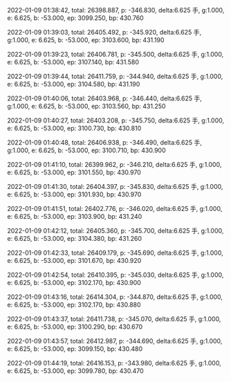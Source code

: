 2022-01-09 01:38:42, total: 26398.887, p: -346.830, delta:6.625 手, g:1.000, e: 6.625, b: -53.000, ep: 3099.250, bp: 430.760

2022-01-09 01:39:03, total: 26405.492, p: -345.920, delta:6.625 手, g:1.000, e: 6.625, b: -53.000, ep: 3103.600, bp: 431.190

2022-01-09 01:39:23, total: 26406.781, p: -345.500, delta:6.625 手, g:1.000, e: 6.625, b: -53.000, ep: 3107.140, bp: 431.580

2022-01-09 01:39:44, total: 26411.759, p: -344.940, delta:6.625 手, g:1.000, e: 6.625, b: -53.000, ep: 3104.580, bp: 431.190

2022-01-09 01:40:06, total: 26403.968, p: -346.440, delta:6.625 手, g:1.000, e: 6.625, b: -53.000, ep: 3103.560, bp: 431.250

2022-01-09 01:40:27, total: 26403.208, p: -345.750, delta:6.625 手, g:1.000, e: 6.625, b: -53.000, ep: 3100.730, bp: 430.810

2022-01-09 01:40:48, total: 26406.938, p: -346.490, delta:6.625 手, g:1.000, e: 6.625, b: -53.000, ep: 3100.710, bp: 430.900

2022-01-09 01:41:10, total: 26399.962, p: -346.210, delta:6.625 手, g:1.000, e: 6.625, b: -53.000, ep: 3101.550, bp: 430.970

2022-01-09 01:41:30, total: 26404.397, p: -345.830, delta:6.625 手, g:1.000, e: 6.625, b: -53.000, ep: 3101.930, bp: 430.970

2022-01-09 01:41:51, total: 26402.776, p: -346.020, delta:6.625 手, g:1.000, e: 6.625, b: -53.000, ep: 3103.900, bp: 431.240

2022-01-09 01:42:12, total: 26405.360, p: -345.700, delta:6.625 手, g:1.000, e: 6.625, b: -53.000, ep: 3104.380, bp: 431.260

2022-01-09 01:42:33, total: 26409.179, p: -345.690, delta:6.625 手, g:1.000, e: 6.625, b: -53.000, ep: 3101.670, bp: 430.920

2022-01-09 01:42:54, total: 26410.395, p: -345.030, delta:6.625 手, g:1.000, e: 6.625, b: -53.000, ep: 3102.170, bp: 430.900

2022-01-09 01:43:16, total: 26414.304, p: -344.870, delta:6.625 手, g:1.000, e: 6.625, b: -53.000, ep: 3102.170, bp: 430.880

2022-01-09 01:43:37, total: 26411.738, p: -345.070, delta:6.625 手, g:1.000, e: 6.625, b: -53.000, ep: 3100.290, bp: 430.670

2022-01-09 01:43:57, total: 26412.987, p: -344.690, delta:6.625 手, g:1.000, e: 6.625, b: -53.000, ep: 3099.150, bp: 430.480

2022-01-09 01:44:19, total: 26416.153, p: -343.980, delta:6.625 手, g:1.000, e: 6.625, b: -53.000, ep: 3099.780, bp: 430.470
